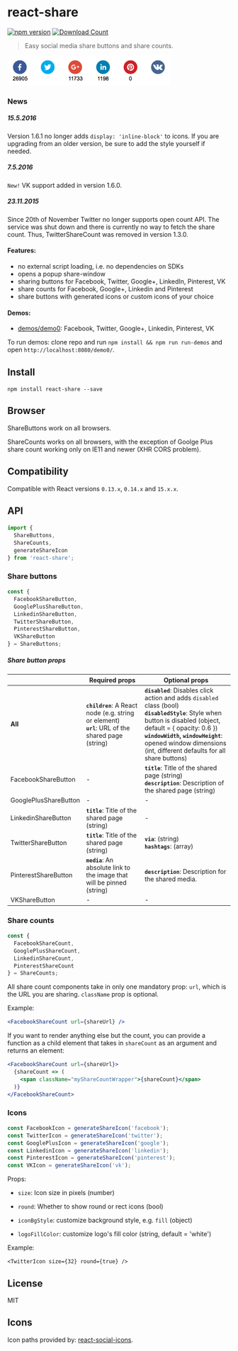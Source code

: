 # react-share

[![npm version](https://badge.fury.io/js/react-share.svg)](https://badge.fury.io/js/react-share)
[![Download Count](http://img.shields.io/npm/dm/react-share.svg?style=flat-square)](https://npmjs.org/package/react-share)

> Easy social media share buttons and share counts.

<img src="example.png" alt="Share buttons and counts example" />

### News

##### 15.5.2016

Version 1.6.1 no longer adds `display: 'inline-block'` to icons. If you are
upgrading from an older version, be sure to add the style yourself if needed.

##### 7.5.2016

`New!` VK support added in version 1.6.0.

##### 23.11.2015

Since 20th of November Twitter no longer supports open count API. The service
was shut down and there is currently no way to fetch the share count.
Thus, TwitterShareCount was removed in version 1.3.0.

#### Features:
* no external script loading, i.e. no dependencies on SDKs
* opens a popup share-window
* sharing buttons for Facebook, Twitter, Google+, LinkedIn, Pinterest, VK
* share counts for Facebook, Google+, Linkedin and Pinterest
* share buttons with generated icons or custom icons of your choice

#### Demos:

* [demos/demo0](demos/demo0): Facebook, Twitter, Google+, Linkedin, Pinterest, VK

To run demos: clone repo and run `npm install && npm run run-demos`
and open `http://localhost:8080/demo0/`.

## Install

```shell
npm install react-share --save
```

## Browser

ShareButtons work on all browsers.

ShareCounts works on all browsers, with the exception of Goolge Plus share count
working only on IE11 and newer (XHR CORS problem).

## Compatibility

Compatible with React versions `0.13.x`, `0.14.x` and `15.x.x`.

## API

```js
import {
  ShareButtons,
  ShareCounts,
  generateShareIcon
} from 'react-share';
```

### Share buttons

```js
const {
  FacebookShareButton,
  GooglePlusShareButton,
  LinkedinShareButton,
  TwitterShareButton,
  PinterestShareButton,
  VKShareButton
} = ShareButtons;
```

##### Share button props

|       |Required props|Optional props|
|-------|--------|--------------|
|__All__|__`children`__: A React node (e.g. string or element)<br />__`url`__: URL of the shared page (string)|__`disabled`__: Disables click action and adds `disabled` class (bool)<br/>__`disabledStyle`__: Style when button is disabled (object, default = { opacity: 0.6 })<br/>__`windowWidth`, `windowHeight`__: opened window dimensions (int, different defaults for all share buttons)|
|FacebookShareButton|-|__`title`__: Title of the shared page (string)<br/>__`description`__: Description of the shared page (string)|
|GooglePlusShareButton|-|-|
|LinkedinShareButton|__`title`__: Title of the shared page (string)|-|
|TwitterShareButton|__`title`__: Title of the shared page (string)|__`via`__: (string)<br/>__`hashtags`__: (array)|
|PinterestShareButton|__`media`__: An absolute link to the image that will be pinned (string)|__`description`__: Description for the shared media.|
|VKShareButton|-|-|

### Share counts

```js
const {
  FacebookShareCount,
  GooglePlusShareCount,
  LinkedinShareCount,
  PinterestShareCount
} = ShareCounts;
```

All share count components take in only one mandatory prop: `url`, which is the
URL you are sharing. `className` prop is optional.

Example:

```jsx
<FacebookShareCount url={shareUrl} />
```

If you want to render anything else but the count,
you can provide a function as a child element that takes in `shareCount` as an
argument and returns an element:

```jsx
<FacebookShareCount url={shareUrl}>
  {shareCount => (
    <span className="myShareCountWrapper">{shareCount}</span>
  )}
</FacebookShareCount>
```

### Icons

```js
const FacebookIcon = generateShareIcon('facebook');
const TwitterIcon = generateShareIcon('twitter');
const GooglePlusIcon = generateShareIcon('google');
const LinkedinIcon = generateShareIcon('linkedin');
const PinterestIcon = generateShareIcon('pinterest');
const VKIcon = generateShareIcon('vk');
```

Props:

* `size`: Icon size in pixels (number)

* `round`: Whether to show round or rect icons (bool)

* `iconBgStyle`: customize background style, e.g. `fill` (object)

* `logoFillColor`: customize logo's fill color (string, default = 'white')

Example:
```
<TwitterIcon size={32} round={true} />
```

## License

MIT

## Icons

Icon paths provided by:
[react-social-icons](https://github.com/jaketrent/react-social-icons).
